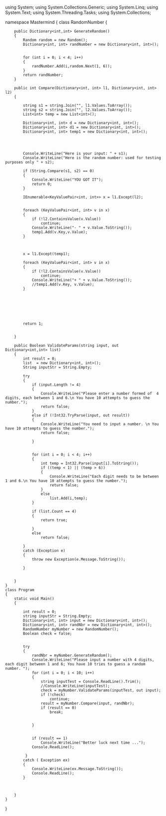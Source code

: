 
using System;
using System.Collections.Generic;
using System.Linq;
using System.Text;
using System.Threading.Tasks;
using System.Collections;

namespace Mastermind
{
    class RandomNumber
    {
        
        public Dictionary<int,int> GenerateRandom()
        {
            Random random = new Random();
            Dictionary<int, int> randNumber = new Dictionary<int, int>();
                     

            for (int i = 0; i < 4; i++)
            {
                randNumber.Add(i,random.Next(1, 6));
            }
            return randNumber;
        }

        public int Compare(Dictionary<int, int> l1, Dictionary<int, int> l2)
        {

            string s1 = string.Join("", l1.Values.ToArray());
            string s2 = string.Join("", l2.Values.ToArray());
            List<int> temp = new List<int>();

            Dictionary<int, int> d = new Dictionary<int, int>();
            Dictionary<int, int> d1 = new Dictionary<int, int>();
            Dictionary<int, int> temp1 = new Dictionary<int, int>();




            Console.WriteLine("Here is your input: " + s1);
            Console.WriteLine("Here is the random number: used for testing purposes only " + s2);

            if (String.Compare(s1, s2) == 0)
            {
                Console.WriteLine("YOU GOT IT");
                return 0;
            }

            IEnumerable<KeyValuePair<int, int>> x = l1.Except(l2);
           

            foreach (KeyValuePair<int, int> v in x)
            {
                if (!l2.ContainsValue(v.Value))
                    continue;
                Console.WriteLine("- " + v.Value.ToString());
                temp1.Add(v.Key,v.Value);
            }

                

            x = l1.Except(temp1);

            foreach (KeyValuePair<int, int> v in x)
            {
                if (!l2.ContainsValue(v.Value))
                    continue;
                Console.WriteLine("+ " + v.Value.ToString());
                //temp1.Add(v.Key, v.Value);
            }







            return 1;

            
        }

        public Boolean ValidateParams(string input, out Dictionary<int,int> list)
        {
            int result = 0;
            list  = new Dictionary<int, int>();
            String inputStr = String.Empty;

            try
            {
                if (input.Length != 4)
                {
                    Console.WriteLine("Please enter a number formed of  4 digits, each between 1 and 6.\n You have 10 attempts to guess the number.");
                    return false;
                }
                else if (!Int32.TryParse(input, out result))
                {
                    Console.WriteLine("You need to input a number. \n You have 10 attempts to guess the number.");
                    return false;

                }


                for (int i = 0; i < 4; i++)
                {
                    int temp = Int32.Parse(input[i].ToString());
                    if ((temp < 1) || (temp > 6))
                    {
                        Console.WriteLine("Each digit needs to be between 1 and 6.\n You have 10 attempts to guess the number.");
                        return false;
                    }
                    else
                        list.Add(i,temp);
                }

                if (list.Count == 4)
                {
                    return true;

                }
                else
                    return false;

            }
            catch (Exception e)
            {
                throw new Exception(e.Message.ToString());
                
            }


        }
    }
    class Program
    {
        static void Main()
        {
            
            int result = 0;
            string inputStr = String.Empty;
            Dictionary<int, int> input = new Dictionary<int, int>();
            Dictionary<int, int> randNbr = new Dictionary<int, int>();
            RandomNumber myNumber = new RandomNumber();
            Boolean check = false;

            
            try
            {
                randNbr = myNumber.GenerateRandom();
                Console.WriteLine("Please input a number with 4 digits, each digit between 1 and 6; You have 10 tries to guess a random number. ");
                for (int i = 0; i < 10; i++)
                {
                    string inputTest = Console.ReadLine().Trim();
                    //Console.WriteLine(inputTest);
                    check = myNumber.ValidateParams(inputTest, out input);
                    if (!check)
                        continue;
                    result = myNumber.Compare(input, randNbr);
                    if (result == 0)
                        break;


                }
                              
                
                if (result == 1)
                    Console.WriteLine("Better luck next time ...");
                Console.ReadLine();

             }
            catch ( Exception ex)
            {
                Console.WriteLine(ex.Message.ToString());
                Console.ReadLine();
            }

            
            
        }
    }
}
